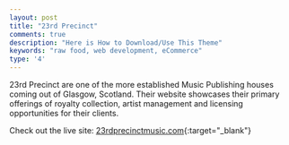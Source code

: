 ```yaml
---
layout: post
title: "23rd Precinct"
comments: true
description: "Here is How to Download/Use This Theme"
keywords: "raw food, web development, eCommerce"
type: '4'
---
```


23rd Precinct are one of the more established Music Publishing houses coming out of Glasgow, Scotland. Their website showcases their primary offerings of royalty collection, artist management and licensing opportunities for their clients.

Check out the live site: [23rdprecinctmusic.com](http://www.23rdprecinctmusic.com){:target="_blank"}
